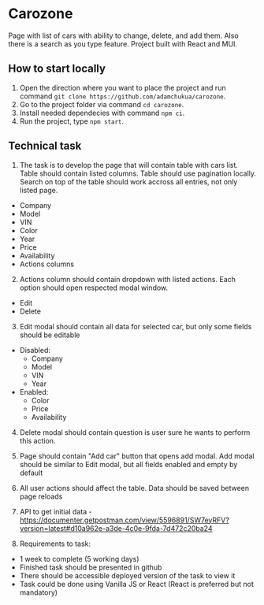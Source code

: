 # Carozone

Page with list of cars with ability to change, delete, and add them. Also there is a search as you type feature. Project built with React and MUI. 

## How to start locally

1. Open the direction where you want to place the project and run command ```git clone https://github.com/adamchukua/carozone```.
2. Go to the project folder via command ```cd carozone```.
3. Install needed dependecies with command ```npm ci```.
4. Run the project, type ```npm start```.

## Technical task

1. The task is to develop the page that will contain table with cars list. Table should contain listed columns. Table should use pagination locally. Search on top of the table should work accross all entries, not only listed page.
- Company
- Model
- VIN
- Color
- Year
- Price
- Availability
- Actions columns

2. Actions column should contain dropdown with listed actions. Each option should open respected modal window.
- Edit
- Delete

3. Edit modal should contain all data for selected car, but only some fields should be editable
- Disabled:
  - Company
  - Model
  - VIN
  - Year
- Enabled:
  - Color
  - Price
  - Availability

4. Delete modal should contain question is user sure he wants to perform this action.

5. Page should contain "Add car" button that opens add modal. Add modal should be similar to Edit modal, but all fields enabled and empty by default

6. All user actions should affect the table. Data should be saved between page reloads

7. API to get initial data - https://documenter.getpostman.com/view/5596891/SW7eyRFV?version=latest#d10a962e-a3de-4c0e-9fda-7d472c20ba24

8. Requirements to task:
- 1 week to complete (5 working days)
- Finished task should be presented in github
- There should be accessible deployed version of the task to view it
- Task could be done using Vanilla JS or React (React is preferred but not mandatory)

